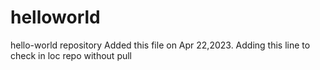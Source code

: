 # helloworld
hello-world repository
Added this file on Apr 22,2023.
Adding this line to check in loc repo without pull
